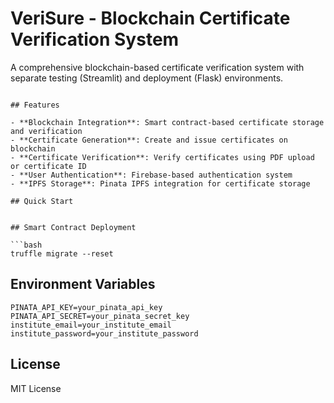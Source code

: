 # VeriSure - Blockchain Certificate Verification System

A comprehensive blockchain-based certificate verification system with separate testing (Streamlit) and deployment (Flask) environments.
```

## Features

- **Blockchain Integration**: Smart contract-based certificate storage and verification
- **Certificate Generation**: Create and issue certificates on blockchain
- **Certificate Verification**: Verify certificates using PDF upload or certificate ID
- **User Authentication**: Firebase-based authentication system
- **IPFS Storage**: Pinata IPFS integration for certificate storage

## Quick Start


## Smart Contract Deployment

```bash
truffle migrate --reset
```

## Environment Variables

```
PINATA_API_KEY=your_pinata_api_key
PINATA_API_SECRET=your_pinata_secret_key
institute_email=your_institute_email
institute_password=your_institute_password
```

## License

MIT License

